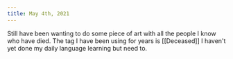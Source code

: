 ```yaml
---
title: May 4th, 2021
---
```


Still have been wanting to do some piece of art with all the people I know who have died. The tag I have been using for years is [[Deceased]]
I haven't yet done my daily language learning but need to.